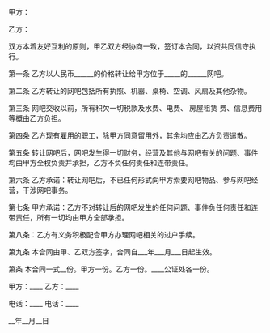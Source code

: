 
 


甲方：


乙方：


双方本着友好互利的原则，甲乙双方经协商一致，签订本合同，以资共同信守执行。


第一条 乙方以人民币______的价格转让给甲方位于_____的______网吧。


第二条 乙方转让的网吧包括所有执照、机器、桌椅、空调、风扇及其他杂物。


第三条 网吧交收以前，所有积欠一切税款及水费、电费、
房屋租赁
费、信息费用等概由乙方负担。


第四条 乙方现有雇用的职工，除甲方同意留用外，其余均应由乙方负责遣散。


第五条 转让网吧后，网吧发生得一切财务，经营及其他与网吧有关的问题、事件均由甲方全权负责并承担，乙方不负任何责任和连带责任。


第六条 乙方承诺：转让网吧后，不已任何形式向甲方索要网吧物品、参与网吧经营，干涉网吧事务。


第七条 甲方承诺：乙方不对转让后的网吧发生的任何问题、事件负任何责任和连带责任，所有一切均由甲方全部承担。


第八条：乙方有义务积极配合甲方办理网吧相关的过户手续。


第九条 本合同由甲、乙双方签字，合同自___年___月___日起生效。


第条 本合同一式__份。甲方一份。乙方一份。____公证处各一份。


甲方：____ 乙方：____


电话：____ 电话：____


__年__月__日
 


 

 
 
 
 
 
  


  
 

  


  


  
 
 
 
 

